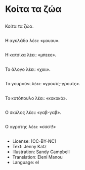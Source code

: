 # Κοίτα τα ζώα

##
Κοίτα τα ζώα.

##
Η αγελάδα λέει: «μουου».

##
Η κατσίκα λέει: «μπεεε».

##
Το άλογο λέει: «χιιιι».

##
Το γουρούνι λέει: «γρουτς-γρουτς».

##
Το κοτόπουλο λέει: «κοκοκό».

##
Ο σκύλος λέει: «γαβ-γαβ».

##
Ο αγρότης λέει: «σσστ!»

##
* License: [CC-BY-NC]
* Text: Jenny Katz
* Illustration: Sandy Campbell
* Translation: Eleni Manou
* Language: el
